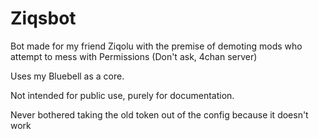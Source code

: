 # Ziqsbot

Bot made for my friend Ziqolu with the premise of demoting mods who attempt to mess with Permissions (Don't ask, 4chan server)

Uses my Bluebell as a core.

Not intended for public use, purely for documentation.

Never bothered taking the old token out of the config because it doesn't work
